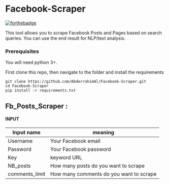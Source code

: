 # Facebook-Scraper

[![forthebadge](https://forthebadge.com/images/badges/made-with-python.svg)](https://forthebadge.com)
 

This tool allows you to scrape Facebook Posts and Pages based on search queries. You can use the end result for NLP/text analysis.

### Prerequisites

You will need python 3+.

First clone this repo, then navigate to the folder and install the requirements

```
git clone https://github.com/AbderrahimAl/Facebook-Scraper.git
cd Facebook-Scraper
pip install -r requirements.txt
```
## Fb_Posts_Scraper :
#### INPUT 

| Input name | meaning |
| --- | --- |
| Username | Your Facebook email |
| Password | Your Facebook password |
| Key | keyword URL |
| NB_posts | How many posts do you want to scrape  |
| comments_limit | How many comments do you want to scrape |
